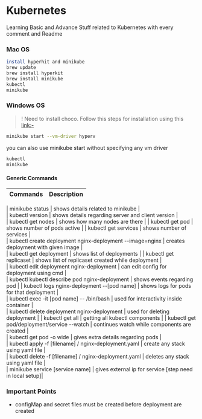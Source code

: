 # Kubernetes
Learning Basic and Advance Stuff related to Kubernetes with every comment and Readme 

### Mac OS
```sh
install hyperhit and minikube
brew update
brew install hyperkit
brew install minikube
kubectl
minikube
```

### Windows OS 
>! Need to install choco. Follow this steps for installation using this [link:-](https://medium.com/@JockDaRock/installing-the-chocolatey-package-manager-for-windows-3b1bdd0dbb49)
```sh
minikube start --vm-driver hyperv   
```
you can also use minikube start without specifying any vm driver 

```sh
kubectl                             
minikube
```


#### Generic Commands
| Commands                                                  | Description                                           |
| --------------------------------------------------------- | ----------------------------------------------------- |

| minikube status                                            |  shows details related to minikube                      |                           
| kubectl version                                            |  shows details regarding server and client version      |                    
| kubectl get nodes                                          | shows how many nodes are there                          |
| kubectl get pod                                            |  shows number of pods active                            |
| kubectl get services                                       |  shows number of services                               |    
| kubectl create deployment nginx-deployment --image=nginx   | creates deployment with given image                     |     
| kubectl get deployment                                     | shows list of deployments                               |
| kubectl get replicaset                                     | shows list of replicaset created while deployment       |                   
| kubectl edit deployment nginx-deployment                   | can edit config for deployment using cmd                |          
| kubectl kubectl describe pod nginx-deployment              | shows events regarding pod                              |
| kubectl logs nginx-deployment --[pod name]                 | shows logs for pods for that deployment                 |         
| kubectl exec -it [pod name] -- /bin/bash                   | used for interactivity inside container                 |         
| kubectl delete deployment nginx-deployment                 | used for deleting deployment                            |
| kubectl get all                                            | getting all kubectl components                          |
| kubectl get pod/deployment/service --watch                 | continues watch while components are created            |              
| kubectl get pod -o wide                                    | gives extra details regarding pods                      |    
| kubectl apply -f [filename] / nginx-deployment.yaml        | create any stack using yaml file                        |  
| kubectl delete -f [filename] / nginx-deployment.yaml       | deletes any stack using yaml file                       |   
| minikube service [service name]                            | gives external ip for service [step need in local setup]|                          


### Important Points
- configMap and secret files must be created before deployment are created